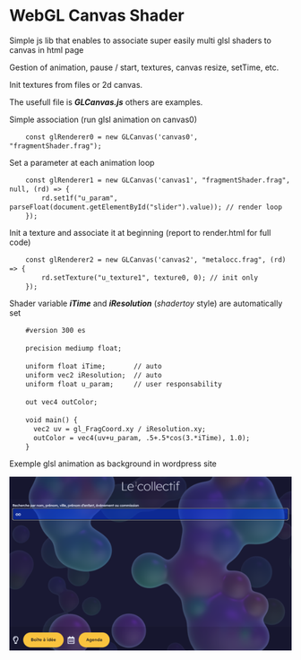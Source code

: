 # WebGL Canvas Shader

Simple js lib that enables to associate super easily multi glsl shaders to canvas in html page

Gestion of animation, pause / start, textures, canvas resize, setTime, etc.

Init textures from files or 2d canvas.

The usefull file is ***GLCanvas.js*** others are examples.


Simple association (run glsl animation on canvas0)

		const glRenderer0 = new GLCanvas('canvas0', "fragmentShader.frag");
    
Set a parameter at each animation loop 

		const glRenderer1 = new GLCanvas('canvas1', "fragmentShader.frag", null, (rd) => {
			rd.set1f("u_param", parseFloat(document.getElementById("slider").value)); // render loop
		});

Init a texture and associate it at beginning (report to render.html for full code)

		const glRenderer2 = new GLCanvas('canvas2', "metalocc.frag", (rd) => {
			rd.setTexture("u_texture1", texture0, 0); // init only
		});

Shader variable ***iTime*** and ***iResolution*** (*shadertoy* style) are automatically set 

		#version 300 es

		precision mediump float;

		uniform float iTime;       // auto
		uniform vec2 iResolution;  // auto
		uniform float u_param;     // user responsability
		
		out vec4 outColor;

		void main() {
		  vec2 uv = gl_FragCoord.xy / iResolution.xy;
		  outColor = vec4(uv+u_param, .5+.5*cos(3.*iTime), 1.0);
		}

Exemple glsl animation as background in wordpress site

![Glsl as background](https://github.com/iapafoto/WebGLShader/blob/main/trombi2.png)

